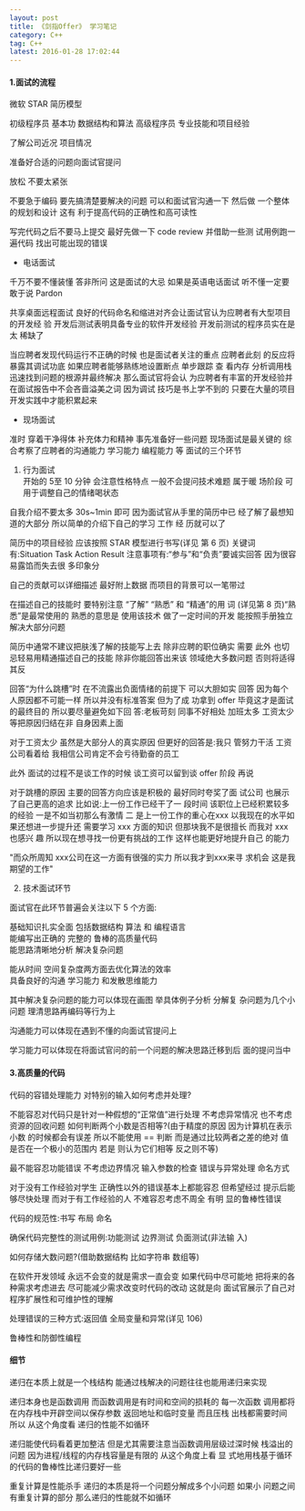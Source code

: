 ```yaml
---
layout: post
title: 《剑指Offer》 学习笔记
category: C++
tag: C++
latest: 2016-01-28 17:02:44
---
```


#### 1.面试的流程

微软 STAR 简历模型 

初级程序员 基本功 数据结构和算法  高级程序员 专业技能和项目经验 

了解公司近况 项目情况 

准备好合适的问题向面试官提问 

放松 不要太紧张 

不要急于编码 要先搞清楚要解决的问题 可以和面试官沟通一下 然后做 一个整体的规划和设计 这有
利于提高代码的正确性和高可读性

写完代码之后不要马上提交 最好先做一下 code review 并借助一些测 试用例跑一遍代码 找出可能出现的错误 

- 电话面试

千万不要不懂装懂 答非所问 这是面试的大忌 如果是英语电话面试 听不懂一定要敢于说 Pardon

共享桌面远程面试 良好的代码命名和缩进对齐会让面试官认为应聘者有大型项目的开发经 验 
开发后测试表明具备专业的软件开发经验 开发前测试的程序员实在是太 稀缺了

当应聘者发现代码运行不正确的时候 也是面试者关注的重点 应聘者此刻 的反应将暴露其调试功底 如果应聘者能够熟练地设置断点 单步跟踪 查 看内存 分析调用栈 迅速找到问题的根源并最终解决 那么面试官将会认 为应聘者有丰富的开发经验并在面试报告中不会吝啬溢美之词 因为调试 技巧是书上学不到的 只要在大量的项目开发实践中才能积累起来 

- 现场面试

准时 穿着干净得体 补充体力和精神 事先准备好一些问题 
现场面试是最关键的 综合考察了应聘者的沟通能力 学习能力 编程能力 等 
面试的三个环节 

1. 行为面试   
开始的 5至 10 分钟 会注意性格特点 一般不会提问技术难题 属于暖 场阶段 可用于调整自己的情绪喝状态 
 
自我介绍不要太多 30s~1min 即可 因为面试官从手里的简历中已 经了解了最想知道的大部分 所以简单的介绍下自己的学习 工作 经 历就可以了 
 
简历中的项目经验 应该按照 STAR 模型进行书写(详见 第 6 页)  关键词有:Situation Task Action Result 注意事项有:“参与”和“负责”要诚实回答 因为很容易露馅而失去很 多印象分 
 
自己的贡献可以详细描述 最好附上数据 而项目的背景可以一笔带过 
 
在描述自己的技能时 要特别注意 “了解” “熟悉” 和 “精通”的用 词 (详见第 8 页)“熟悉”是最常使用的 熟悉的意思是 使用该技术 做了一定时间的开发 能按照手册独立解决大部分问题 
 
简历中通常不建议把肤浅了解的技能写上去 除非应聘的职位确实 需要 此外 也切忌轻易用精通描述自己的技能 除非你能回答出来该 领域绝大多数问题 否则将适得其反 
 
回答“为什么跳槽”时 在不流露出负面情绪的前提下 可以大胆如实 回答 因为每个人原因都不可能一样 所以并没有标准答案 但为了成 功拿到 offer 毕竟这才是面试的最终目的 所以要尽量避免如下回 答:老板苛刻 同事不好相处 加班太多 工资太少等把原因归结在非 自身因素上面 
 
对于工资太少 虽然是大部分人的真实原因 但更好的回答是:我只 管努力干活 工资公司看着给 我相信公司肯定不会亏待勤奋的员工

此外 面试的过程不是谈工作的时候 谈工资可以留到谈 offer 阶段 再说 

对于跳槽的原因 主要的回答方向应该是积极的 最好同时夸奖了面 试公司 也展示了自己更高的追求 比如说:上一份工作已经干了一 段时间 该职位上已经积累较多的经验 一是不如当初那么有激情 二 是上一份工作的重心在xxx 以我现在的水平如果还想进一步提升还 需要学习 xxx 方面的知识 但那块我不是很擅长 而我对 xxx 也感兴 趣 所以现在想寻找一份更有挑战的工作 这样也能更好地提升自己 的能力 

"而众所周知 xxx公司在这一方面有很强的实力 所以我才到xxx来寻 求机会 这是我期望的工作"

2. 技术面试环节 

面试官在此环节普遍会关注以下 5 个方面: 
 
基础知识扎实全面 包括数据结构 算法 和 编程语言   
能编写出正确的 完整的 鲁棒的高质量代码   
能思路清晰地分析 解决复杂问题 
 
能从时间 空间复杂度两方面去优化算法的效率   
具备良好的沟通 学习能力 和发散思维能力 
 
其中解决复杂问题的能力可以体现在画图 举具体例子分析 分解复 杂问题为几个小问题 理清思路再编码等行为上
 
沟通能力可以体现在遇到不懂的向面试官提问上 

学习能力可以体现在将面试官问的前一个问题的解决思路迁移到后 面的提问当中 

#### 3.高质量的代码

代码的容错处理能力 
对特别的输入如何考虑并处理? 
 
不能容忍对代码只是针对一种假想的“正常值”进行处理 不考虑异常情况 也不考虑资源的回收问题 
如何判断两个小数是否相等?(由于精度的原因 因为计算机在表示小数 的时候都会有误差 所以不能使用 == 判断 而是通过比较两者之差的绝对 值是否在一个极小的范围内 若是 则认为它们相等 反之则不等) 

最不能容忍功能错误 不考虑边界情况  输入参数的检查 错误与异常处理 命名方式 

对于没有工作经验对学生 正确性以外的错误基本上都能容忍 但希望经过 提示后能够尽快处理 而对于有工作经验的人 不难容忍考虑不周全 有明 显的鲁棒性错误 

代码的规范性:书写 布局 命名 
 
确保代码完整性的测试用例:功能测试 边界测试 负面测试(非法输 入) 
 
如何存储大数问题?(借助数据结构 比如字符串 数组等) 
 
在软件开发领域 永远不会变的就是需求一直会变 如果代码中尽可能地 把将来的各种需求考虑进去 尽可能减少需求改变时代码的改动 这就是向 面试官展示了自己对程序扩展性和可维护性的理解 
 
处理错误的三种方式:返回值 全局变量和异常(详见 106) 
 
鲁棒性和防御性编程 

#### 细节

递归在本质上就是一个栈结构 能通过栈解决的问题往往也能用递归来实现

递归本身也是函数调用 而函数调用是有时间和空间的损耗的 每一次函数 调用都将在内存栈中开辟空间以保存参数 返回地址和临时变量 而且压栈 出栈都需要时间 所以 从这个角度看 递归的性能不如循环 

递归能使代码看着更加整洁 但是尤其需要注意当函数调用层级过深时候 栈溢出的问题 因为进程/线程的内存栈容量是有限的 从这个角度上看 显 式地用栈基于循环的代码的鲁棒性比递归要好一些

重复计算是性能杀手 递归的本质是将一个问题分解成多个小问题 如果小 问题之间有重复计算的部分 那么递归的性能就不如循环 
